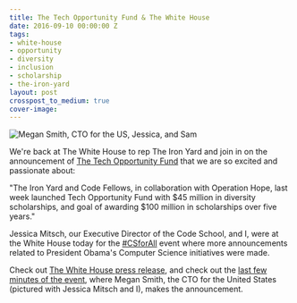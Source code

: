 ```yaml
---
title: The Tech Opportunity Fund & The White House
date: 2016-09-10 00:00:00 Z
tags:
- white-house
- opportunity
- diversity
- inclusion
- scholarship
- the-iron-yard
layout: post
crosspost_to_medium: true
cover-image: 
---
```


![Megan Smith, CTO for the US, Jessica, and Sam](http://blog.theironyard.com/wp-content/uploads/2016/09/Pasted-image-at-2016_09_14-03_34-PM-1024x768.png)

We're back at The White House to rep The Iron Yard and join in on the announcement of [The Tech Opportunity Fund](http://techopportunityfund.org) that we are so excited and passionate about:

"The Iron Yard and Code Fellows, in collaboration with Operation Hope, last week launched Tech Opportunity Fund with $45 million in diversity scholarships, and goal of awarding $100 million in scholarships over five years."

Jessica Mitsch, our Executive Director of the Code School, and I, were at the White House today for the [#CSforAll](http://twitter.com/search?q=csforall&src=typd) event where more announcements related to President Obama's Computer Science initiatives were made.

Check out [The White House press release](http://www.whitehouse.gov/the-press-office/2016/09/14/fact-sheet-new-progress-and-momentum-support-president-obamas-computer), and check out the [last few minutes of the event](https://www.youtube.com/watch?v=M9xy8muYC5Q&feature=youtu.be&t=2h54m51s), where Megan Smith, the CTO for the United States (pictured with Jessica Mitsch and I), makes the announcement.


